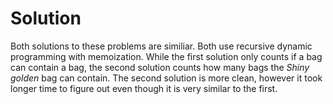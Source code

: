 # Solution

Both solutions to these problems are similiar. Both use recursive dynamic programming with memoization. While the first solution only counts if a bag can contain a bag, the second solution counts how many bags the *Shiny golden* bag can contain. The second solution is more clean, however it took longer time to figure out even though it is very similar to the first.